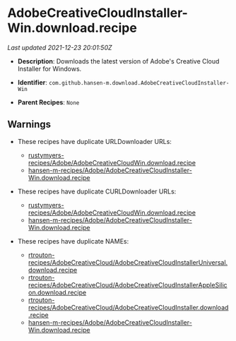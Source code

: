 # AdobeCreativeCloudInstaller-Win.download.recipe

_Last updated 2021-12-23 20:01:50Z_

- **Description**: Downloads the latest version of Adobe's Creative Cloud Installer for Windows.

- **Identifier**: `com.github.hansen-m.download.AdobeCreativeCloudInstaller-Win`

- **Parent Recipes**: `None`


## Warnings

- These recipes have duplicate URLDownloader URLs:
    - [rustymyers-recipes/Adobe/AdobeCreativeCloudWin.download.recipe](/autopkg-dupe-tracker/rustymyers-recipes/Adobe/AdobeCreativeCloudWin.download.recipe)
    - [hansen-m-recipes/Adobe/AdobeCreativeCloudInstaller-Win.download.recipe](/autopkg-dupe-tracker/hansen-m-recipes/Adobe/AdobeCreativeCloudInstaller-Win.download.recipe)

- These recipes have duplicate CURLDownloader URLs:
    - [rustymyers-recipes/Adobe/AdobeCreativeCloudWin.download.recipe](/autopkg-dupe-tracker/rustymyers-recipes/Adobe/AdobeCreativeCloudWin.download.recipe)
    - [hansen-m-recipes/Adobe/AdobeCreativeCloudInstaller-Win.download.recipe](/autopkg-dupe-tracker/hansen-m-recipes/Adobe/AdobeCreativeCloudInstaller-Win.download.recipe)

- These recipes have duplicate NAMEs:
    - [rtrouton-recipes/AdobeCreativeCloud/AdobeCreativeCloudInstallerUniversal.download.recipe](/autopkg-dupe-tracker/rtrouton-recipes/AdobeCreativeCloud/AdobeCreativeCloudInstallerUniversal.download.recipe)
    - [rtrouton-recipes/AdobeCreativeCloud/AdobeCreativeCloudInstallerAppleSilicon.download.recipe](/autopkg-dupe-tracker/rtrouton-recipes/AdobeCreativeCloud/AdobeCreativeCloudInstallerAppleSilicon.download.recipe)
    - [rtrouton-recipes/AdobeCreativeCloud/AdobeCreativeCloudInstaller.download.recipe](/autopkg-dupe-tracker/rtrouton-recipes/AdobeCreativeCloud/AdobeCreativeCloudInstaller.download.recipe)
    - [hansen-m-recipes/Adobe/AdobeCreativeCloudInstaller-Win.download.recipe](/autopkg-dupe-tracker/hansen-m-recipes/Adobe/AdobeCreativeCloudInstaller-Win.download.recipe)